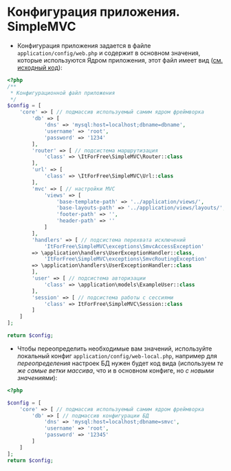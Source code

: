 
# Конфигурация приложения. SimpleMVC

* Конфигурация приложения задается в файле `application/config/web.php` и содержит  в основном значения, которые используются Ядром приложения, этот файл имеет вид ([см. исходный код](https://github.com/it-for-free/SimpleMVC-example/blob/master/application/config/web.php#L1)):
```php
<?php
/**
 * Конфигурационной файл приложения
 */
$config = [
    'core' => [ // подмассив используемый самим ядром фреймворка
        'db' => [
            'dns' => 'mysql:host=localhost;dbname=dbname',
            'username' => 'root',
            'password' => '1234'
        ],
        'router' => [ // подсистема маршрутизация
            'class' => \ItForFree\SimpleMVC\Router::class    
        ],
        'url' => [ 
            'class' => \ItForFree\SimpleMVC\Url::class
        ],
        'mvc' => [ // настройки MVC
            'views' => [
                'base-template-path' => '../application/views/',
                'base-layouts-path' => '../application/views/layouts/',
                'footer-path' => '',
                'header-path' => ''
            ]
        ],
        'handlers' => [ // подсистема перехвата исключений
            'ItForFree\SimpleMVC\exceptions\SmvcAccessException' 
		=> \application\handlers\UserExceptionHandler::class,
            'ItForFree\SimpleMVC\exceptions\SmvcRoutingException' 
		=> \application\handlers\UserExceptionHandler::class
        ],
        'user' => [ // подсистема авторизации
            'class' => \application\models\ExampleUser::class
        ],
        'session' => [ // подсистема работы с сессиями
            'class' => ItForFree\SimpleMVC\Session::class
        ]
    ]    
];

return $config;
```

* Чтобы переопределить необходимые вам значений, используйте локальный конфиг `application/config/web-local.php`, например для _переопределения_ настроек БД нужен будет код вида (используем _те же самые ветки массива_, что и в основном конфиге, но _с новыми значениями_):
```php
<?php

$config = [
    'core' => [ // подмассив используемый самим ядром фреймворка
        'db' => [ // подмассив конфигурации БД
            'dns' => 'mysql:host=localhost;dbname=smvc',
            'username' => 'root',
            'password' => '12345'
        ]
    ]    
];
return $config;
```








